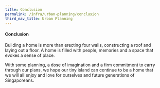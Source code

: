 ```yaml
---
title: Conclusion
permalink: /infra/urban-planning/conclusion
third_nav_title: Urban Planning
---
```

#### Conclusion

Building a home is more than erecting four walls, constructing a roof and laying out a floor. A home is filled with people, memories and a space that evokes a sense of place.

With some planning, a dose of imagination and a firm commitment to carry through our plans, we hope our tiny island can continue to be a home that we will all enjoy and love for ourselves and future generations of Singaporeans.